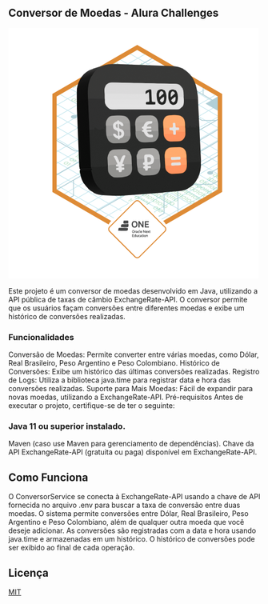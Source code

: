 ## Conversor de Moedas - Alura Challenges 

![Badge-Conversor.png](src\main\resources\badge\Badge-Conversor.png)

Este projeto é um conversor de moedas desenvolvido em Java, utilizando a API pública de taxas de câmbio ExchangeRate-API. O conversor permite que os usuários façam conversões entre diferentes moedas e exibe um histórico de conversões realizadas.

### Funcionalidades
Conversão de Moedas: Permite converter entre várias moedas, como Dólar, Real Brasileiro, Peso Argentino e Peso Colombiano.
Histórico de Conversões: Exibe um histórico das últimas conversões realizadas.
Registro de Logs: Utiliza a biblioteca java.time para registrar data e hora das conversões realizadas.
Suporte para Mais Moedas: Fácil de expandir para novas moedas, utilizando a ExchangeRate-API.
Pré-requisitos
Antes de executar o projeto, certifique-se de ter o seguinte:

### Java 11 ou superior instalado.
Maven (caso use Maven para gerenciamento de dependências).
Chave da API ExchangeRate-API (gratuita ou paga) disponível em ExchangeRate-API.


## Como Funciona
O ConversorService se conecta à ExchangeRate-API usando a chave de API fornecida no arquivo .env para buscar a taxa de conversão entre duas moedas.
O sistema permite conversões entre Dólar, Real Brasileiro, Peso Argentino e Peso Colombiano, além de qualquer outra moeda que você deseje adicionar.
As conversões são registradas com a data e hora usando java.time e armazenadas em um histórico.
O histórico de conversões pode ser exibido ao final de cada operação.


## Licença

[MIT](https://choosealicense.com/licenses/mit/)